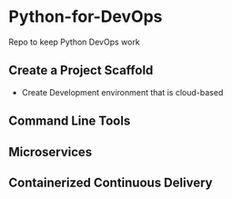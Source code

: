 # Python-for-DevOps
Repo to keep Python DevOps work

## Create a Project Scaffold
 * Create Development environment that is cloud-based
## Command Line Tools
## Microservices
## Containerized Continuous Delivery
